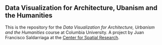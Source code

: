 ## Data Visualization for Architecture, Ubanism and the Humanities

This is the repository for the *Data Visualization for Architecture, Urbanism and the Humanities* course at Columbia University. A project by Juan Francisco Saldarriaga at the [Center for Spatial Research](http://c4sr.columbia.edu/).